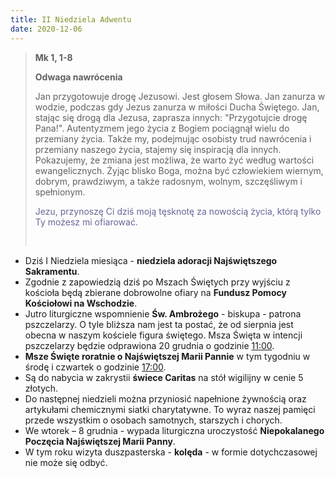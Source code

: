 ```yaml
---
title: II Niedziela Adwentu
date: 2020-12-06
---
```


> **Mk 1, 1-8**
>
> **Odwaga nawrócenia**
>
> Jan przygotowuje drogę Jezusowi. Jest głosem Słowa. Jan zanurza w wodzie, podczas gdy Jezus zanurza w miłości Ducha Świętego. Jan, stając się drogą dla Jezusa, zaprasza innych: "Przygotujcie drogę Pana!". Autentyzmem jego życia z Bogiem pociągnął wielu do przemiany życia. Także my, podejmując osobisty trud nawrócenia i przemiany naszego życia, stajemy się inspiracją dla innych. Pokazujemy, że zmiana jest możliwa, że warto żyć według wartości ewangelicznych. Żyjąc blisko Boga, można być człowiekiem wiernym, dobrym, prawdziwym, a także radosnym, wolnym, szczęśliwym i spełnionym.
>
> <span style="color: #666699;">Jezu, przynoszę Ci dziś moją tęsknotę za nowością życia, którą tylko Ty możesz mi ofiarować. </span>
>
> &nbsp;

- Dziś I Niedziela miesiąca - **niedziela adoracji Najświętszego Sakramentu**.
- Zgodnie z zapowiedzią dziś po Mszach Świętych przy wyjściu z kościoła będą zbierane dobrowolne ofiary na **Fundusz Pomocy Kościołowi na Wschodzie**.
- Jutro liturgiczne wspomnienie **Św. Ambrożego** - biskupa - patrona pszczelarzy. O tyle bliższa nam jest ta postać, że od sierpnia jest obecna w naszym kościele figura świętego. Msza Święta w intencji pszczelarzy będzie odprawiona 20 grudnia o godzinie <u>11:00</u>.
- **Msze Święte roratnie o Najświętszej Marii Pannie** w tym tygodniu w środę i czwartek o godzinie <u>17:00</u>.
- Są do nabycia w zakrystii **świece Caritas** na stół wigilijny w cenie 5 złotych.
- Do następnej niedzieli można przyniosić napełnione żywnością oraz artykułami chemicznymi siatki charytatywne. To wyraz naszej pamięci przede wszystkim o osobach samotnych, starszych i chorych.
- We wtorek – 8 grudnia - wypada liturgiczna uroczystość **Niepokalanego Poczęcia Najświętszej Marii Panny**.
- W tym roku wizyta duszpasterska - **kolęda** - w formie dotychczasowej nie może się odbyć.
